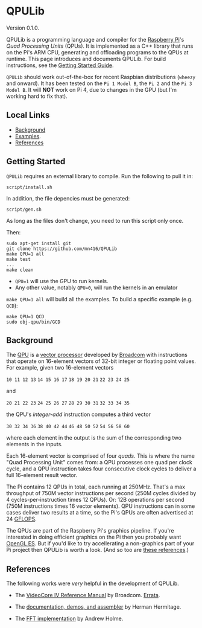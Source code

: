 # QPULib

Version 0.1.0.

QPULib is a programming language and compiler for the [Raspberry
Pi](https://www.raspberrypi.org/)'s *Quad Processing Units* (QPUs).
It is implemented as a C++ library that runs on the Pi's ARM CPU,
generating and offloading programs to the QPUs at runtime.  This page
introduces and documents QPULib.  For build instructions, see the
[Getting Started Guide](Doc/GettingStarted.md).


`QPULib` should work out-of-the-box for recent Raspbian distributions (`wheezy` and onward).
It has been tested on the `Pi 1 Model B`, the `Pi 2` and the `Pi 3 Model B`.
It will **NOT** work on Pi 4, due to changes in the GPU (but I'm working hard to fix that).

## Local Links

* [Background](#background)
* [Examples](Doc/Examples.md).
* [References](#user-content-references)

## Getting Started

`QPULib` requires an external library to compile.
Run the following to pull it in:

```
script/install.sh
```

In addition, the file depencies must be generated:

```
script/gen.sh
```
As long as the files don't change, you need to run this script only once.


Then:

```
sudo apt-get install git
git clone https://github.com/mn416/QPULib
make QPU=1 all
make test
...
make clean
```

- `QPU=1` will use the GPU to run kernels.
- Any other value, notably `QPU=0`, will run the kernels in an emulator


`make QPU=1 all` will build all the examples.
To build a specific example (e.g. `QCD`):

```
make QPU=1 QCD
sudo obj-qpu/bin/GCD
```

## Background

The
[QPU](http://www.broadcom.com/docs/support/videocore/VideoCoreIV-AG100-R.pdf)
is a [vector
processor](https://en.wikipedia.org/wiki/Vector_processor) developed by
[Broadcom](http://www.broadcom.com/) with
instructions that operate on 16-element vectors of 32-bit integer or
floating point values.
For example, given two 16-element vectors

`10 11 12 13` `14 15 16 17` `18 19 20 21` `22 23 24 25`

and

`20 21 22 23` `24 25 26 27` `28 29 30 31` `32 33 34 35`

the QPU's *integer-add* instruction computes a third vector

`30 32 34 36` `38 40 42 44` `46 48 50 52` `54 56 58 60`

where each element in the output is the sum of the
corresponding two elements in the inputs.

Each 16-element vector is comprised of four *quads*.  This is where
the name "Quad Processing Unit" comes from: a QPU processes one quad
per clock cycle, and a QPU instruction takes four consecutive clock
cycles to deliver a full 16-element result vector.

The Pi contains 12 QPUs in total, each running at 250MHz.  That's a
max throughput of 750M vector instructions per second (250M cycles
divided by 4 cycles-per-instruction times 12 QPUs).  Or: 12B
operations per second (750M instructions times 16 vector elements).
QPU instructions can in some cases deliver two results at a
time, so the Pi's QPUs are often advertised at 24
[GFLOPS](https://en.wikipedia.org/wiki/FLOPS).

The QPUs are part of the Raspberry Pi's graphics pipeline.  If you're
interested in doing efficient graphics on the Pi then you probably
want [OpenGL
ES](https://www.raspberrypi.org/documentation/usage/demos/hello-teapot.md).
But if you'd like to try accellerating a non-graphics part of your Pi
project then QPULib is worth a look.  (And so too are
[these references](#user-content-references).)



## References

The following works were *very* helpful in the development of
QPULib.

  * The [VideoCore IV Reference Manual](https://docs.broadcom.com/docs-and-downloads/docs/support/videocore/VideoCoreIV-AG100-R.pdf) by Broadcom. [Errata](https://www.elinux.org/VideoCore_IV_3D_Architecture_Reference_Guide_errata).

  * The [documentation, demos, and
    assembler](https://github.com/hermanhermitage/videocoreiv-qpu)
    by Herman Hermitage.

  * The [FFT implementation](http://www.aholme.co.uk/GPU_FFT/Main.htm)
    by Andrew Holme.
